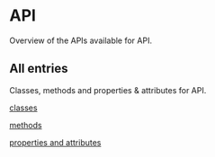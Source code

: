 [
This is a templated file. Adding content to this file may result in it being
reverted. Instead, if you want to place additional content, create an
"overview_content.md" file in `docs/` directory. The Sphinx tool will
pick up on the content and merge the content.
]: #

#  API

Overview of the APIs available for  API.

## All entries

Classes, methods and properties & attributes for
 API.

[classes](https://cloud.google.com/python/docs/reference/google-cloud-locationfinder/latest/summary_class.html)

[methods](https://cloud.google.com/python/docs/reference/google-cloud-locationfinder/latest/summary_method.html)

[properties and
attributes](https://cloud.google.com/python/docs/reference/google-cloud-locationfinder/latest/summary_property.html)
